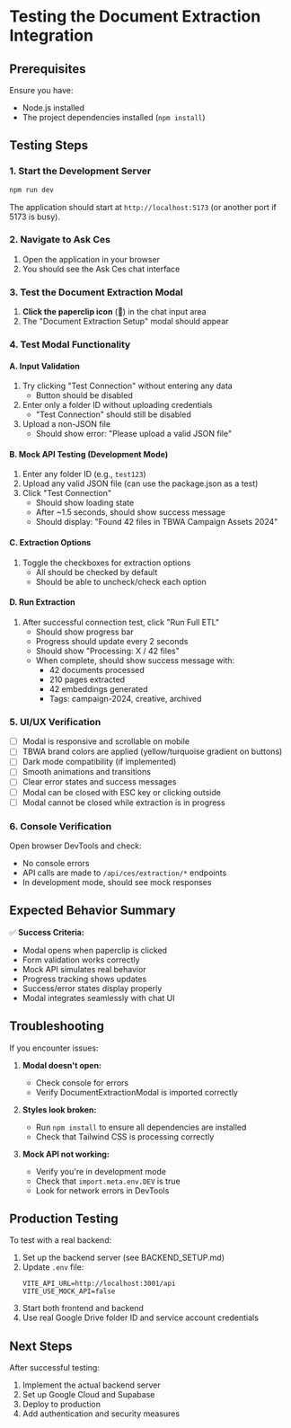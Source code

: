 # Testing the Document Extraction Integration

## Prerequisites

Ensure you have:
- Node.js installed
- The project dependencies installed (`npm install`)

## Testing Steps

### 1. Start the Development Server

```bash
npm run dev
```

The application should start at `http://localhost:5173` (or another port if 5173 is busy).

### 2. Navigate to Ask Ces

1. Open the application in your browser
2. You should see the Ask Ces chat interface

### 3. Test the Document Extraction Modal

1. **Click the paperclip icon** (📎) in the chat input area
2. The "Document Extraction Setup" modal should appear

### 4. Test Modal Functionality

#### A. Input Validation
1. Try clicking "Test Connection" without entering any data
   - Button should be disabled
2. Enter only a folder ID without uploading credentials
   - "Test Connection" should still be disabled
3. Upload a non-JSON file
   - Should show error: "Please upload a valid JSON file"

#### B. Mock API Testing (Development Mode)
1. Enter any folder ID (e.g., `test123`)
2. Upload any valid JSON file (can use the package.json as a test)
3. Click "Test Connection"
   - Should show loading state
   - After ~1.5 seconds, should show success message
   - Should display: "Found 42 files in TBWA Campaign Assets 2024"

#### C. Extraction Options
1. Toggle the checkboxes for extraction options
   - All should be checked by default
   - Should be able to uncheck/check each option

#### D. Run Extraction
1. After successful connection test, click "Run Full ETL"
   - Should show progress bar
   - Progress should update every 2 seconds
   - Should show "Processing: X / 42 files"
   - When complete, should show success message with:
     - 42 documents processed
     - 210 pages extracted
     - 42 embeddings generated
     - Tags: campaign-2024, creative, archived

### 5. UI/UX Verification

- [ ] Modal is responsive and scrollable on mobile
- [ ] TBWA brand colors are applied (yellow/turquoise gradient on buttons)
- [ ] Dark mode compatibility (if implemented)
- [ ] Smooth animations and transitions
- [ ] Clear error states and success messages
- [ ] Modal can be closed with ESC key or clicking outside
- [ ] Modal cannot be closed while extraction is in progress

### 6. Console Verification

Open browser DevTools and check:
- No console errors
- API calls are made to `/api/ces/extraction/*` endpoints
- In development mode, should see mock responses

## Expected Behavior Summary

✅ **Success Criteria:**
- Modal opens when paperclip is clicked
- Form validation works correctly
- Mock API simulates real behavior
- Progress tracking shows updates
- Success/error states display properly
- Modal integrates seamlessly with chat UI

## Troubleshooting

If you encounter issues:

1. **Modal doesn't open:**
   - Check console for errors
   - Verify DocumentExtractionModal is imported correctly

2. **Styles look broken:**
   - Run `npm install` to ensure all dependencies are installed
   - Check that Tailwind CSS is processing correctly

3. **Mock API not working:**
   - Verify you're in development mode
   - Check that `import.meta.env.DEV` is true
   - Look for network errors in DevTools

## Production Testing

To test with a real backend:

1. Set up the backend server (see BACKEND_SETUP.md)
2. Update `.env` file:
   ```env
   VITE_API_URL=http://localhost:3001/api
   VITE_USE_MOCK_API=false
   ```
3. Start both frontend and backend
4. Use real Google Drive folder ID and service account credentials

## Next Steps

After successful testing:
1. Implement the actual backend server
2. Set up Google Cloud and Supabase
3. Deploy to production
4. Add authentication and security measures